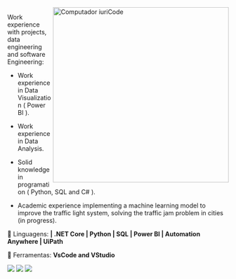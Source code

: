 <img src="https://raw.githubusercontent.com/MicaelliMedeiros/micaellimedeiros/master/image/computer-illustration.png" min-width="400px" max-width="400px" width="400px" align="right" alt="Computador iuriCode">

<p align="left"> 
  Work experience with projects, data engineering and software Engineering:

- Work experience in Data Visualization ( Power BI ).

- Work experience in Data Analysis.

- Solid knowledge in programation ( Python, SQL and C# ).

- Academic experience implementing a machine learning model to improve the traffic light system, solving the traffic jam problem in cities (in progress).
</p>

<p align="left">
  🦄 Linguagens: <strong>| .NET Core | Python | SQL | Power BI | Automation Anywhere | UiPath</strong>
</p>

<p align="left">
  💼 Ferramentas: <strong>VsCode and VStudio</strong>
</p>

  <a href="#" alt="Linkedin">
  <img src="https://img.shields.io/badge/-Linkedin-0e76a8?style=flat-square&logo=Linkedin&logoColor=white&link=https://www.linkedin.com/in/ganacleto/" /></a>

  <a href="#" alt="Facebook">
  <img src="https://img.shields.io/badge/-Facebook-3b5998?style=flat-square&labelColor=3b5998&logo=facebook&logoColor=white&link=https://www.facebook.com/Ganacleto18/"/></a>

  <a href="#" alt="Instagram">
  <img src="https://img.shields.io/badge/-Instagram-DF0174?style=flat-square&labelColor=DF0174&logo=instagram&logoColor=white&link=https://www.instagram.com/guih_anacleto/"/></a>
</p>
